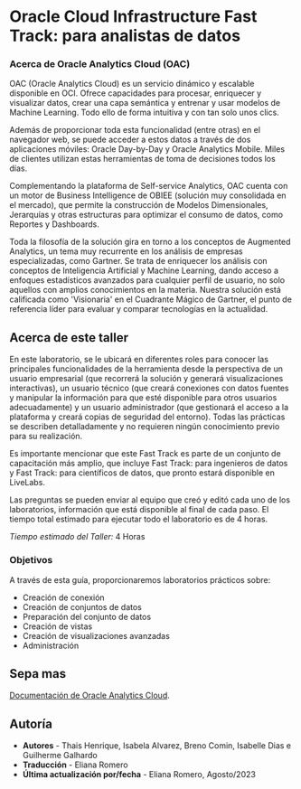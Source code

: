 # Oracle Cloud Infrastructure Fast Track: para analistas de datos

### Acerca de Oracle Analytics Cloud (OAC)

OAC (Oracle Analytics Cloud) es un servicio dinámico y escalable disponible en OCI. Ofrece capacidades para procesar, enriquecer y visualizar datos, crear una capa semántica y entrenar y usar modelos de Machine Learning. Todo ello de forma intuitiva y con tan solo unos clics.

Además de proporcionar toda esta funcionalidad (entre otras) en el navegador web, se puede acceder a estos datos a través de dos aplicaciones móviles: Oracle Day-by-Day y Oracle Analytics Mobile. Miles de clientes utilizan estas herramientas de toma de decisiones todos los días.

Complementando la plataforma de Self-service Analytics, OAC cuenta con un motor de Business Intelligence de OBIEE (solución muy consolidada en el mercado), que permite la construcción de Modelos Dimensionales, Jerarquías y otras estructuras para optimizar el consumo de datos, como Reportes y Dashboards.

Toda la filosofía de la solución gira en torno a los conceptos de Augmented Analytics, un tema muy recurrente en los análisis de empresas especializadas, como Gartner. Se trata de enriquecer los análisis con conceptos de Inteligencia Artificial y Machine Learning, dando acceso a enfoques estadísticos avanzados para cualquier perfil de usuario, no solo aquellos con amplios conocimientos en la materia. Nuestra solución está calificada como 'Visionaria' en el Cuadrante Mágico de Gartner, el punto de referencia líder para evaluar y comparar tecnologías en la actualidad.

## Acerca de este taller

En este laboratorio, se le ubicará en diferentes roles para conocer las principales funcionalidades de la herramienta desde la perspectiva de un usuario empresarial (que recorrerá la solución y generará visualizaciones interactivas), un usuario técnico (que creará conexiones con datos fuentes y manipular la información para que esté disponible para otros usuarios adecuadamente) y un usuario administrador (que gestionará el acceso a la plataforma y creará copias de seguridad del entorno). Todas las prácticas se describen detalladamente y no requieren ningún conocimiento previo para su realización.

Es importante mencionar que este Fast Track es parte de un conjunto de capacitación más amplio, que incluye Fast Track: para ingenieros de datos y Fast Track: para científicos de datos, que pronto estará disponible en LiveLabs.

Las preguntas se pueden enviar al equipo que creó y editó cada uno de los laboratorios, información que está disponible al final de cada paso. El tiempo total estimado para ejecutar todo el laboratorio es de 4 horas.

*Tiempo estimado del Taller:* 4 Horas

### Objetivos

A través de esta guía, proporcionaremos laboratorios prácticos sobre:

- Creación de conexión
- Creación de conjuntos de datos
- Preparación del conjunto de datos
- Creación de vistas
- Creación de visualizaciones avanzadas
- Administración

## Sepa mas

[Documentación de Oracle Analytics Cloud](https://docs.oracle.com/en/cloud/paas/analytics-cloud/index.html).

## Autoría

- **Autores** - Thais Henrique, Isabela Alvarez, Breno Comin, Isabelle Dias e Guilherme Galhardo
- **Traducción** - Eliana Romero
- **Última actualización por/fecha** - Eliana Romero, Agosto/2023
